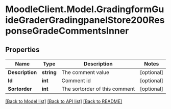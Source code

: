 # MoodleClient.Model.GradingformGuideGraderGradingpanelStore200ResponseGradeCommentsInner

## Properties

Name | Type | Description | Notes
------------ | ------------- | ------------- | -------------
**Description** | **string** | The comment value | [optional] 
**Id** | **int** | Comment id | [optional] 
**Sortorder** | **int** | The sortorder of this comment | [optional] 

[[Back to Model list]](../README.md#documentation-for-models) [[Back to API list]](../README.md#documentation-for-api-endpoints) [[Back to README]](../README.md)

